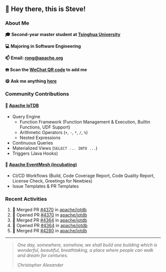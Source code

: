 ## 👋 Hey there, this is Steve!

### About Me

**🎓 Second-year master student at [Tsinghua University](https://www.tsinghua.edu.cn/)**

**💻 Majoring in Software Engineering**

**📫 Email: rong@apache.org**

**☎️ Scan the [WeChat QR code](https://github.com/SteveYurongSu/SteveYurongSu/issues/1) to add me**

**😆 Ask me anything <a href="https://github.com/SteveYurongSu/SteveYurongSu/issues">here</a>**

### Community Contributions

#### 🚀 [Apache IoTDB](https://github.com/apache/iotdb/pulls?q=is%3Apr+author%3ASteveYurongSu)

- Query Engine
  - Function Framework (Function Management & Execution, Builtin Functions, UDF Support)
  - Arithmetic Operators (`+`, `-`, `*`, `/`, `%`)
  - Nested Expressions
- Continuous Queries
- Materialized Views (`SELECT ... INTO ...`)
- Triggers (Java Hooks)

#### 🚀 [Apache EventMesh (incubating)](https://github.com/apache/incubator-eventmesh/pulls?q=is%3Apr+author%3ASteveYurongSu)

- CI/CD Workflows (Build, Code Coverage Report, Code Quality Report, License Check, Greetings for Newbies)
- Issue Templates & PR Templates 

### Recent Activities
<!--START_SECTION:activity-->

1. 🎉 Merged PR [#4370](https://github.com/apache/iotdb/pull/4370) in [apache/iotdb](https://github.com/apache/iotdb)
2. 💪 Opened PR [#4370](https://github.com/apache/iotdb/pull/4370) in [apache/iotdb](https://github.com/apache/iotdb)
3. 🎉 Merged PR [#4364](https://github.com/apache/iotdb/pull/4364) in [apache/iotdb](https://github.com/apache/iotdb)
4. 💪 Opened PR [#4364](https://github.com/apache/iotdb/pull/4364) in [apache/iotdb](https://github.com/apache/iotdb)
5. 🎉 Merged PR [#4280](https://github.com/apache/iotdb/pull/4280) in [apache/iotdb](https://github.com/apache/iotdb)
<!--END_SECTION:activity-->

---

> *One day, somewhere, somehow, we shall build one building which is wonderful, beautiful, breathtaking, a place where people can walk and dream for centuries.*
>
> *Christopher Alexander*
